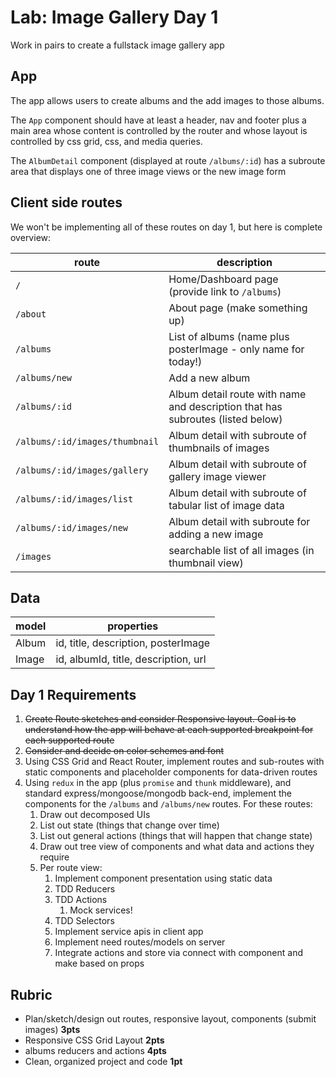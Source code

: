 Lab: Image Gallery Day 1
===

Work in pairs to create a fullstack image gallery app

## App

The app allows users to create albums and the add images to those albums.

The `App` component should have at least a header, nav and footer plus a main area whose
content is controlled by the router and whose layout is controlled by css grid, css, and media queries.

The `AlbumDetail` component (displayed at route `/albums/:id`) has a subroute area that displays
one of three image views or the new image form

## Client side routes

We won't be implementing all of these routes on day 1, but here is complete overview:

route | description
---|---
`/` | Home/Dashboard page (provide link to `/albums`)
`/about` | About page (make something up)
`/albums` | List of albums (name plus posterImage - only name for today!)
`/albums/new` | Add a new album
`/albums/:id` | Album detail route with name and description that has subroutes (listed below)
`/albums/:id/images/thumbnail` | Album detail with subroute of thumbnails of images
`/albums/:id/images/gallery` | Album detail with subroute of gallery image viewer
`/albums/:id/images/list` | Album detail with subroute of tabular list of image data
`/albums/:id/images/new` | Album detail with subroute for adding a new image
`/images` | searchable list of all images (in thumbnail view)

## Data

model | properties
---|---
Album | id, title, description, posterImage
Image | id, albumId, title, description, url


## Day 1 Requirements

1. ~~Create Route sketches and consider Responsive layout. Goal is to understand how the 
app will behave at each supported breakpoint for each supported route~~
1. ~~Consider and decide on color schemes and font~~
1. Using CSS Grid and React Router, implement routes and sub-routes with static components and 
placeholder components for data-driven routes
1. Using `redux` in the app (plus `promise` and `thunk` middleware), and standard express/mongoose/mongodb back-end, implement the components
for the `/albums` and `/albums/new` routes. For these routes:
    1. Draw out decomposed UIs
    1. List out state (things that change over time)
    1. List out general actions (things that will happen that change state)
    1. Draw out tree view of components and what data and actions they require
    1. Per route view:
        1. Implement component presentation using static data
        1. TDD Reducers
        1. TDD Actions
            1. Mock services!
        1. TDD Selectors
        1. Implement service apis in client app
        1. Implement need routes/models on server
        1. Integrate actions and store via connect with component and make based on props
        
## Rubric

* Plan/sketch/design out routes, responsive layout, components (submit images) **3pts**
* Responsive CSS Grid Layout **2pts**
* albums reducers and actions **4pts**
* Clean, organized project and code **1pt**
